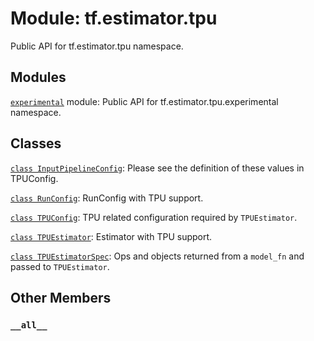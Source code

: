 <div itemscope itemtype="http://developers.google.com/ReferenceObject">
<meta itemprop="name" content="tf.estimator.tpu" />
<meta itemprop="path" content="Stable" />
<meta itemprop="property" content="__all__"/>
</div>

# Module: tf.estimator.tpu

Public API for tf.estimator.tpu namespace.

## Modules

[`experimental`](../../tf/estimator/tpu/experimental.md) module: Public API for tf.estimator.tpu.experimental namespace.

## Classes

[`class InputPipelineConfig`](../../tf/estimator/tpu/InputPipelineConfig.md): Please see the definition of these values in TPUConfig.

[`class RunConfig`](../../tf/estimator/tpu/RunConfig.md): RunConfig with TPU support.

[`class TPUConfig`](../../tf/estimator/tpu/TPUConfig.md): TPU related configuration required by `TPUEstimator`.

[`class TPUEstimator`](../../tf/estimator/tpu/TPUEstimator.md): Estimator with TPU support.

[`class TPUEstimatorSpec`](../../tf/estimator/tpu/TPUEstimatorSpec.md): Ops and objects returned from a `model_fn` and passed to `TPUEstimator`.

## Other Members

<h3 id="__all__"><code>__all__</code></h3>

